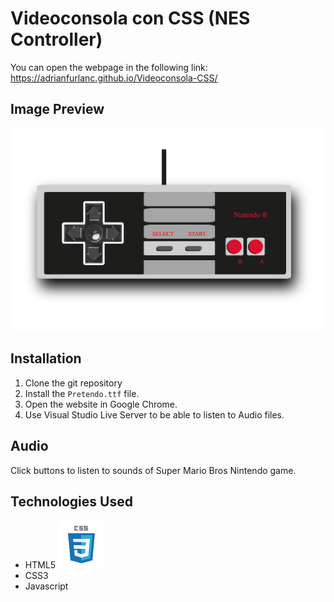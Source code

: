 
# Videoconsola con CSS (NES Controller)

You can open the webpage in the following link: https://adrianfurlanc.github.io/Videoconsola-CSS/

## Image Preview
![image](https://github.com/adrianfurlanc/Videoconsola-CSS/blob/master/img/Preview.jpg?raw=true)

## Installation
1. Clone the git repository
2. Install the ```Pretendo.ttf``` file.
3. Open the website in Google Chrome.
4. Use Visual Studio Live Server to be able to listen to Audio files.

## Audio
Click buttons to listen to sounds of Super Mario Bros Nintendo game.

## Technologies Used
- HTML5 ![html](https://github.com/adrianfurlanc/Videoconsola-CSS/blob/master/img/css.jpg?raw=true)
- CSS3
- Javascript
